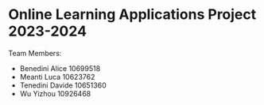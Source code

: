 # Online Learning Applications Project 2023-2024
Team Members:
- Benedini Alice 10699518
- Meanti Luca 10623762
- Tenedini Davide 10651360
- Wu Yizhou 10926468
